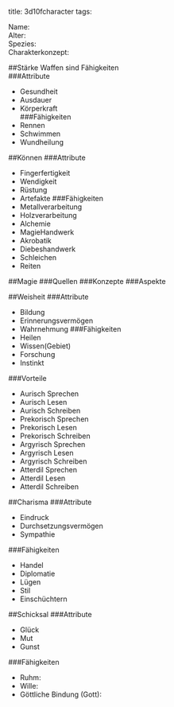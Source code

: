 title: 3d10fcharacter
tags: 

Name:  
Alter:  
Spezies:  
Charakterkonzept:  

##Stärke
Waffen sind Fähigkeiten  
###Attribute
* Gesundheit  
* Ausdauer  
* Körperkraft  
###Fähigkeiten	
* Rennen
* Schwimmen
* Wundheilung


##Können
###Attribute
* Fingerfertigkeit
* Wendigkeit
* Rüstung
* Artefakte
###Fähigkeiten	
* Metallverarbeitung
* Holzverarbeitung
* Alchemie
* MagieHandwerk
* Akrobatik
* Diebeshandwerk
* Schleichen
* Reiten

##Magie
###Quellen
###Konzepte
###Aspekte

##Weisheit
###Attribute
* Bildung
* Erinnerungsvermögen
* Wahrnehmung
###Fähigkeiten
* Heilen
* Wissen(Gebiet)
* Forschung
* Instinkt

###Vorteile
* Aurisch Sprechen
* Aurisch Lesen
* Aurisch Schreiben
* Prekorisch Sprechen
* Prekorisch Lesen
* Prekorisch Schreiben
* Argyrisch Sprechen
* Argyrisch Lesen
* Argyrisch Schreiben
* Atterdil Sprechen
* Atterdil Lesen
* Atterdil Schreiben

	
##Charisma
###Attribute
* Eindruck
* Durchsetzungsvermögen
* Sympathie

###Fähigkeiten
* Handel
* Diplomatie
* Lügen
* Stil
* Einschüchtern

##Schicksal
###Attribute
* Glück
* Mut
* Gunst

###Fähigkeiten
* Ruhm:
* Wille:
* Göttliche Bindung (Gott):

